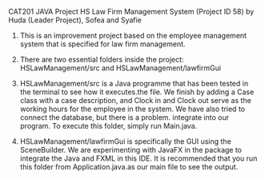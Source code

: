 CAT201 JAVA Project
HS Law Firm Management System (Project ID 58)
by Huda (Leader Project), Sofea and Syafie

1) This is an improvement project based on the employee management system that is specified for law firm management.

2) There are two essential folders inside the project: HSLawManagement/src and HSLawManagement/lawfirmGui

3) HSLawManagement/src is a Java programme that has been tested in the terminal to see how it executes.the file.
    We finish by adding a Case class with a case description, and Clock in and Clock out serve as the working hours for the employee in the system. 
    We have also tried to connect the database, but there is a problem. integrate into our program. To execute this folder, simply run Main.java.

4) HSLawManagement/lawfirmGui is specifically the GUI using the SceneBuilder. We are experimenting with JavaFX in the package to integrate the Java and FXML in this IDE. 
   It is recommended that you run this folder from Application.java.as our main file to see the output.
